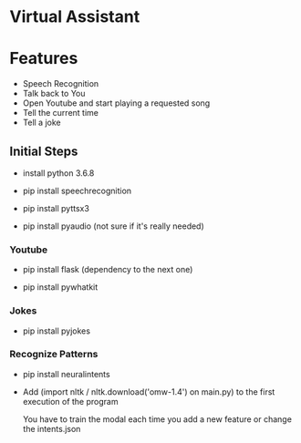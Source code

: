# Virtual Assistant

# Features

- Speech Recognition
- Talk back to You
- Open Youtube and start playing a requested song 
- Tell the current time
- Tell a joke


## Initial Steps

- install python 3.6.8

- pip install speechrecognition

- pip install pyttsx3

- pip install pyaudio (not sure if it's really needed)

### Youtube

- pip install flask (dependency to the next one)

- pip install pywhatkit

### Jokes

- pip install pyjokes

### Recognize Patterns

- pip install neuralintents

- Add (import nltk / nltk.download('omw-1.4') on main.py) to the first execution of the program

    You have to train the modal each time you add a new feature or change the intents.json